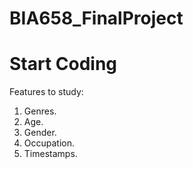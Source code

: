 # BIA658_FinalProject
# Start Coding

Features to study:
   1. Genres.
   2. Age.
   3. Gender.
   4. Occupation.
   5. Timestamps.
